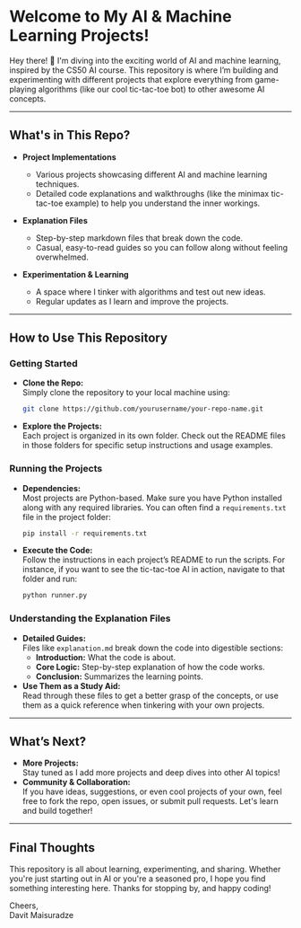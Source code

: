 # Welcome to My AI & Machine Learning Projects!

Hey there! 👋 I'm diving into the exciting world of AI and machine learning, inspired by the CS50 AI course. This repository is where I’m building and experimenting with different projects that explore everything from game-playing algorithms (like our cool tic-tac-toe bot) to other awesome AI concepts.

---

## What's in This Repo?

- **Project Implementations**  
  - Various projects showcasing different AI and machine learning techniques.
  - Detailed code explanations and walkthroughs (like the minimax tic-tac-toe example) to help you understand the inner workings.

- **Explanation Files**  
  - Step-by-step markdown files that break down the code.
  - Casual, easy-to-read guides so you can follow along without feeling overwhelmed.

- **Experimentation & Learning**  
  - A space where I tinker with algorithms and test out new ideas.
  - Regular updates as I learn and improve the projects.

---

## How to Use This Repository

### Getting Started
- **Clone the Repo:**  
  Simply clone the repository to your local machine using:
  ```bash
  git clone https://github.com/yourusername/your-repo-name.git
  ```
- **Explore the Projects:**  
  Each project is organized in its own folder. Check out the README files in those folders for specific setup instructions and usage examples.

### Running the Projects
- **Dependencies:**  
  Most projects are Python-based. Make sure you have Python installed along with any required libraries. You can often find a `requirements.txt` file in the project folder:
  ```bash
  pip install -r requirements.txt
  ```
- **Execute the Code:**  
  Follow the instructions in each project’s README to run the scripts. For instance, if you want to see the tic-tac-toe AI in action, navigate to that folder and run:
  ```bash
  python runner.py
  ```

### Understanding the Explanation Files
- **Detailed Guides:**  
  Files like `explanation.md` break down the code into digestible sections:
  - **Introduction:** What the code is about.
  - **Core Logic:** Step-by-step explanation of how the code works.
  - **Conclusion:** Summarizes the learning points.
- **Use Them as a Study Aid:**  
  Read through these files to get a better grasp of the concepts, or use them as a quick reference when tinkering with your own projects.

---

## What’s Next?

- **More Projects:**  
  Stay tuned as I add more projects and deep dives into other AI topics!
- **Community & Collaboration:**  
  If you have ideas, suggestions, or even cool projects of your own, feel free to fork the repo, open issues, or submit pull requests. Let's learn and build together!

---

## Final Thoughts

This repository is all about learning, experimenting, and sharing. Whether you're just starting out in AI or you're a seasoned pro, I hope you find something interesting here. Thanks for stopping by, and happy coding!

Cheers,  
Davit Maisuradze